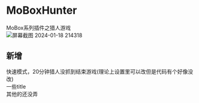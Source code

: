 # MoBoxHunter
MoBox系列插件之猎人游戏  
![屏幕截图 2024-01-18 214318](https://github.com/kazuhaAyato/MoBoxHunter/assets/66939153/a08b2d7f-09df-4ac2-a183-6467f9d65187)  
## 新增  
快速模式，20分钟猎人没抓到结束游戏(理论上设置里可以改但是代码有个好像没改)  
一些title  
其他的还没弄  
